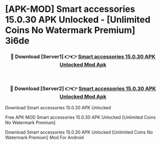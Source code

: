 # [APK-MOD] Smart accessories 15.0.30 APK Unlocked - [Unlimited Coins No Watermark Premium] 3i6de



<div align="center">
<h3>🔴 Download [Server1] 👉👉 <a href="https://momento.my/?title=Smart_accessories_15.0.30_APK_Unlocked">Smart accessories 15.0.30 APK Unlocked Mod Apk</a></h3><br>

<h3>🔴 Download [Server2] 👉👉 <a href="https://momento.my/?title=Smart_accessories_15.0.30_APK_Unlocked">Smart accessories 15.0.30 APK Unlocked Mod Apk</a></h3>
</div>



Download Smart accessories 15.0.30 APK Unlocked 

Free APK MOD Smart accessories 15.0.30 APK Unlocked [Unlimited Coins No Watermark Premium]

Download Smart accessories 15.0.30 APK Unlocked [Unlimited Coins No Watermark Premium] Mod For Android
